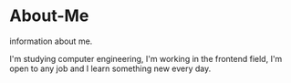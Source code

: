 # About-Me
information about me.



I'm studying computer engineering, I'm working in the frontend field, I'm open to any job and I learn something new every day.
